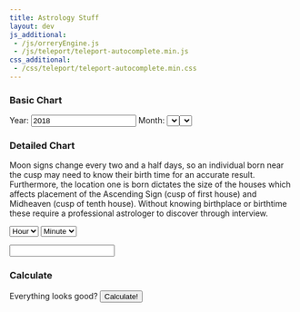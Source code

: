 ```yaml
---
title: Astrology Stuff
layout: dev
js_additional:
 - /js/orreryEngine.js
 - /js/teleport/teleport-autocomplete.min.js
css_additional:
 - /css/teleport/teleport-autocomplete.min.css
---
```


### Basic Chart
Year: <input id="year" type="number" placeholder="year" value="2018" />
Month: <select id="month" />
Day: <select id="day" />

### Detailed Chart
Moon signs change every two and a half days, so an individual born near the cusp may need to know their birth time for an accurate result. Furthermore, the location one is born dictates the size of the houses which affects placement of the Ascending Sign (cusp of first house) and Midheaven (cusp of tenth house). Without knowing birthplace or birthtime these require a professional astrologer to discover through interview.


<select id="hour"><option value="no">Hour</option></select>
<select id="minute"><option value="no">Minute</option></select>

<input type="text" class="city-search" />

### Calculate
Everything looks good?
<input type="submit" value="Calculate!" onClick="reqChart()" />

<script>
const Orrery = new AstroEngine()

const m = ['January', 'February', 'March', 'April', 'May', 'June', 'July', 'August', 'September', 'October', 'November', 'December']
const inputs = {
	year: document.querySelector('#year'),
	month: document.querySelector('#month'),
	day: document.querySelector('#day'),
	hour: document.querySelector('#hour'),
	minute: document.querySelector('#minute')
}
const out = document.querySelector('#qString')

function newOption(label, value) {
	var o = document.createElement('option')
	o.textContent = label
	o.value = value
	return o
}

//populate month selector
for (i in m) {inputs.month.appendChild(newOption(m[i], parseInt(i)+1))}
//populate day selector
for (var i = 0; i < 31; i++) {inputs.day.appendChild(newOption(i+1,i+1))}
//populate hour selector
for (var i = 0; i < 24; i++) {
	var s = i
	if (i > 12) {s += " (" + (i-12) + "PM)"}
	if (i == 12) {s += " (Noon)"}
	if (i == 0) {s += " (Midnight)"}
	inputs.hour.appendChild(newOption(s, i))
}
for (var i = 0; i < 60; i++) {
	/*var s
	if (i < 10) {s = "0"+i}
	else {s = i}*/
	inputs.minute.appendChild(newOption((i < 10 ? "0"+i : i), i))
}

var tp = new TeleportAutocomplete({ el: '.city-search', maxItems: 5 });

function reqChart() {
	var reqA = {
		year: inputs.year.value,
		month: inputs.month.value,
		day: inputs.day.value
	}
	if (inputs.hour.value != "no" && inputs.minute.value != "no") {
		reqA.hour = inputs.hour.value
		reqA.minute = inputs.minute.value
	}
	if (tp.value) {
		reqA.latitude = tp.value.latitude
		reqA.longitude = tp.value.longitude
	}
	Orrery.chartQueryAPI(reqA, chartReturn)
	
	
}
function chartReturn() {
	var qString = 'p=' + Orrery.planetEncoded
	if (Orrery.houseEncoded != '000000000000000000000000') qString+='&h='+Orrery.houseEncoded
	window.location.href = '/orrery/?' + qString
	//out.textContent = qString
}
</script>
